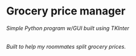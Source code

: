 # Grocery price manager
###### Simple Python program w/GUI built using TKInter 
###### Built to help my roommates split grocery prices.
